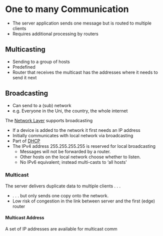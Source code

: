 # One to many Communication
- The server application sends one message but is routed to multiple clients
- Requires additional processing by routers
## Multicasting
- Sending to a group of hosts
- Predefined
- Router that receives the multicast has the addresses where it needs to send it next
## Broadcasting
- Can send to a (sub) network
- e.g. Everyone in the Uni, the country, the whole internet

The [Network Layer](Network%20Layer.md) supports broadcasting
- If a device is added to the network it first needs an IP address
- Initially communicates with local network via broadcasting
- Part of [DHCP](DHCP)
- The IPv4 address 255.255.255.255 is reserved for local broadcasting
	- Messages will not be forwarded by a router.  
	- Other hosts on the local network choose whether to listen.  
	- No IPv6 equivalent; instead multi-casts to ‘all hosts'
### Multicast
The server delivers duplicate data to multiple clients . . .  
- . . . but only sends one copy onto the network.  
- Low risk of congestion in the link between server and the first (edge) router
#### Multicast Address
A set of IP addresses are available for multicast comm